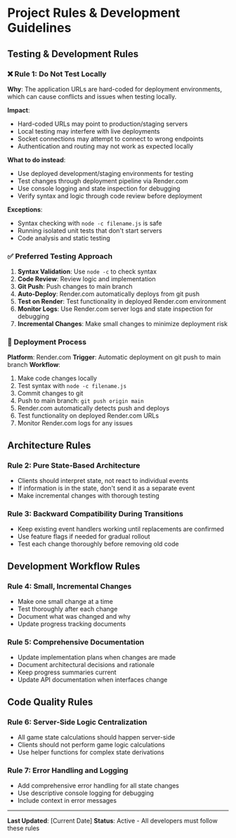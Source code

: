 # Project Rules & Development Guidelines

## Testing & Development Rules

### ❌ Rule 1: Do Not Test Locally
**Why**: The application URLs are hard-coded for deployment environments, which can cause conflicts and issues when testing locally.

**Impact**:
- Hard-coded URLs may point to production/staging servers
- Local testing may interfere with live deployments
- Socket connections may attempt to connect to wrong endpoints
- Authentication and routing may not work as expected locally

**What to do instead**:
- Use deployed development/staging environments for testing
- Test changes through deployment pipeline via Render.com
- Use console logging and state inspection for debugging
- Verify syntax and logic through code review before deployment

**Exceptions**:
- Syntax checking with `node -c filename.js` is safe
- Running isolated unit tests that don't start servers
- Code analysis and static testing

### ✅ Preferred Testing Approach
1. **Syntax Validation**: Use `node -c` to check syntax
2. **Code Review**: Review logic and implementation  
3. **Git Push**: Push changes to main branch
4. **Auto-Deploy**: Render.com automatically deploys from git push
5. **Test on Render**: Test functionality in deployed Render.com environment
6. **Monitor Logs**: Use Render.com server logs and state inspection for debugging
7. **Incremental Changes**: Make small changes to minimize deployment risk

### 🚀 Deployment Process
**Platform**: Render.com
**Trigger**: Automatic deployment on git push to main branch
**Workflow**:
1. Make code changes locally
2. Test syntax with `node -c filename.js`
3. Commit changes to git
4. Push to main branch: `git push origin main`
5. Render.com automatically detects push and deploys
6. Test functionality on deployed Render.com URLs
7. Monitor Render.com logs for any issues

## Architecture Rules

### Rule 2: Pure State-Based Architecture
- Clients should interpret state, not react to individual events
- If information is in the state, don't send it as a separate event
- Make incremental changes with thorough testing

### Rule 3: Backward Compatibility During Transitions
- Keep existing event handlers working until replacements are confirmed
- Use feature flags if needed for gradual rollout
- Test each change thoroughly before removing old code

## Development Workflow Rules

### Rule 4: Small, Incremental Changes
- Make one small change at a time
- Test thoroughly after each change
- Document what was changed and why
- Update progress tracking documents

### Rule 5: Comprehensive Documentation
- Update implementation plans when changes are made
- Document architectural decisions and rationale
- Keep progress summaries current
- Update API documentation when interfaces change

## Code Quality Rules

### Rule 6: Server-Side Logic Centralization
- All game state calculations should happen server-side
- Clients should not perform game logic calculations
- Use helper functions for complex state derivations

### Rule 7: Error Handling and Logging
- Add comprehensive error handling for all state changes
- Use descriptive console logging for debugging
- Include context in error messages

---

**Last Updated**: [Current Date]
**Status**: Active - All developers must follow these rules 